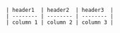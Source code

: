 
    | header1  | header2  | header3  |
    | -------- | -------- | -------- |
    | column 1 | column 2 | column 3 |
